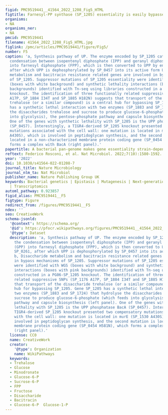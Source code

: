 ```yaml
---
figid: PMC9519441__41564_2022_1208_Fig5_HTML
figtitle: Farnesyl-PP synthase (SP_1205) essentiality is easily bypassed
organisms:
- NA
organisms_ner:
- NA
pmcid: PMC9519441
filename: 41564_2022_1208_Fig5_HTML.jpg
figlink: /pmc/articles/PMC9519441/figure/Fig5/
number: F5
caption: 'a, Synthesis pathway of UP. The enzyme encoded by SP_1205 catalyses the
  condensation between isopentenyl diphosphate (IPP) and geranyl diphosphate (GPP)
  into farnesyl diphosphate (FPP), which is then converted to UPP by enzyme SP_0261,
  after which UPP is dephosphorylated by SP_0457 into its active form UP. b, Disaccharide
  metabolism and bacitracin resistance related genes are involved in bypass mechanisms
  of SP_1205. Suppressor mutations of SP_1205 essentiality were identified with WGS
  (boxes with white background) and synthetic lethality interactions (boxes with pink
  backgrounds) identified with Tn-seq using libraries constructed in a PG06-SP_1205
  knockout. The identification of three functionally related suppressive SNPs (SP_1176
  A17P, SP_1884 I34T and SP_1885 H182N) suggests that transport of the disaccharide
  trehalose (or a similar compound) is a central hub for bypassing SP_1205. Gene SP_1205
  has a synthetic lethal interaction with two enzymes (SP_1883 and SP_1724) that hydrolyse
  the disaccharides trehalose and sucrose to produce glucose-6-phosphate (which feeds
  into glycolysis), the pentose-phosphate pathway and capsule biosynthesis (left panel).
  One of the genes with synthetic lethality with SP_1205 is the UPP phosphatase BacA
  (SP_0457). Interestingly, a TIGR4-derived SP_1205 knockout presented two compensatory
  mutations associated with the cell wall: one mutation is located in murE (SP_1530
  A430S), which is involved in peptidoglycan synthesis, and the second mutation is
  located in a non-characterized membrane protein coding gene (SP_0454 H581N), which
  forms a complex with BacA (right panel).'
papertitle: A bacterial pan-genome makes gene essentiality strain-dependent and evolvable.
reftext: Federico Rosconi, et al. Nat Microbiol. 2022;7(10):1580-1592.
year: '2022'
doi: 10.1038/s41564-022-01208-7
journal_title: Nature Microbiology
journal_nlm_ta: Nat Microbiol
publisher_name: Nature Publishing Group UK
keywords: Bacterial genetics | Epistasis | Mutagenesis | Next-generation sequencing
  | Transcriptomics
automl_pathway: 0.923857
figid_alias: PMC9519441__F5
figtype: Figure
redirect_from: /figures/PMC9519441__F5
ndex: ''
seo: CreativeWork
schema-jsonld:
  '@context': https://schema.org/
  '@id': https://pfocr.wikipathways.org/figures/PMC9519441__41564_2022_1208_Fig5_HTML.html
  '@type': Dataset
  description: 'a, Synthesis pathway of UP. The enzyme encoded by SP_1205 catalyses
    the condensation between isopentenyl diphosphate (IPP) and geranyl diphosphate
    (GPP) into farnesyl diphosphate (FPP), which is then converted to UPP by enzyme
    SP_0261, after which UPP is dephosphorylated by SP_0457 into its active form UP.
    b, Disaccharide metabolism and bacitracin resistance related genes are involved
    in bypass mechanisms of SP_1205. Suppressor mutations of SP_1205 essentiality
    were identified with WGS (boxes with white background) and synthetic lethality
    interactions (boxes with pink backgrounds) identified with Tn-seq using libraries
    constructed in a PG06-SP_1205 knockout. The identification of three functionally
    related suppressive SNPs (SP_1176 A17P, SP_1884 I34T and SP_1885 H182N) suggests
    that transport of the disaccharide trehalose (or a similar compound) is a central
    hub for bypassing SP_1205. Gene SP_1205 has a synthetic lethal interaction with
    two enzymes (SP_1883 and SP_1724) that hydrolyse the disaccharides trehalose and
    sucrose to produce glucose-6-phosphate (which feeds into glycolysis), the pentose-phosphate
    pathway and capsule biosynthesis (left panel). One of the genes with synthetic
    lethality with SP_1205 is the UPP phosphatase BacA (SP_0457). Interestingly, a
    TIGR4-derived SP_1205 knockout presented two compensatory mutations associated
    with the cell wall: one mutation is located in murE (SP_1530 A430S), which is
    involved in peptidoglycan synthesis, and the second mutation is located in a non-characterized
    membrane protein coding gene (SP_0454 H581N), which forms a complex with BacA
    (right panel).'
  license: CC0
  name: CreativeWork
  creator:
    '@type': Organization
    name: WikiPathways
  keywords:
  - Trehalose
  - Glucose
  - Minodronate
  - Glucose-6-P
  - Sucrose-6-P
  - FPP
  - Fructose
  - Disaccharide
  - Bacitracin
  - Glucose-6-P  Glucose-1-P
---
```

